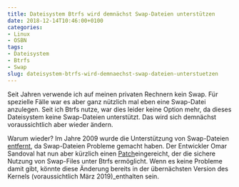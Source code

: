 ```yaml
---
title: Dateisystem Btrfs wird demnächst Swap-Dateien unterstützen
date: 2018-12-14T10:46:00+0100
categories:
- Linux
- OSBN
tags:
- Dateisystem
- Btrfs
- Swap
slug: dateisystem-btrfs-wird-demnaechst-swap-dateien-unterstuetzen
---
```

Seit Jahren verwende ich auf meinen privaten Rechnern kein Swap. Für spezielle Fälle war es aber ganz nützlich mal eben eine Swap-Datei anzulegen. Seit ich Btrfs nutze, war dies leider keine Option mehr, da dieses Dateisystem keine Swap-Dateien unterstützt. Das wird sich demnächst voraussichtlich aber wieder ändern.

Warum wieder? Im Jahre 2009 wurde die Unterstützung von Swap-Dateien [entfernt](https://git.sphere.ly/dtc/kernel_moto_falcon/commit/35054394c4b3cecd52577c2662c84da1f3e73525?w=1), da Swap-Dateien Probleme gemacht haben. Der Entwickler Omar Sandoval hat nun aber kürzlich einen [Patch](https://git.kernel.org/pub/scm/linux/kernel/git/kdave/linux.git/commit/?h=for-next&amp;id=fc2db0ecbdb9f6239688a381fe800cd0cf0a3e4a)eingereicht, der die sichere Nutzung von Swap-Files unter Btrfs ermöglicht. Wenn es keine Probleme damit gibt, könnte diese Änderung bereits in der übernächsten Version des Kernels (voraussichtlich März 2019)\_enthalten sein.
